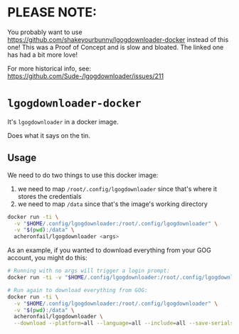 # PLEASE NOTE:

You probably want to use https://github.com/shakeyourbunny/lgogdownloader-docker instead of this one!
This was a Proof of Concept and is slow and bloated. The linked one has had a bit more love!

For more historical info, see: https://github.com/Sude-/lgogdownloader/issues/211

# `lgogdownloader-docker`

It's `lgogdownloader` in a docker image.

Does what it says on the tin.

## Usage

We need to do two things to use this docker image:

1. we need to map `/root/.config/lgogdownloader` since that's where it stores the credentials
2. we need to map `/data` since that's the image's working directory

```bash
docker run -ti \
  -v "$HOME/.config/lgogdownloader:/root/.config/lgogdownloader" \
  -v "$(pwd):/data" \
  acheronfail/lgogdownloader <args>
```

As an example, if you wanted to download everything from your GOG account, you might do this:

```bash
# Running with no args will trigger a login prompt:
docker run -ti -v "$HOME/.config/lgogdownloader:/root/.config/lgogdownloader" acheronfail/lgogdownloader

# Run again to download everything from GOG:
docker run -ti \
  -v "$HOME/.config/lgogdownloader:/root/.config/lgogdownloader" \
  -v "$(pwd):/data" \
  acheronfail/lgogdownloader \
  --download --platform=all --language=all --include=all --save-serials --save-changelogs
```
